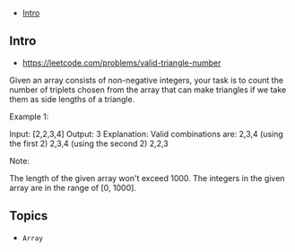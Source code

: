 - [Intro](#intro)

## Intro

- https://leetcode.com/problems/valid-triangle-number

Given an array consists of non-negative integers,  your task is to count the number of triplets chosen from the array that can make triangles if we take them as side lengths of a triangle.

Example 1:

Input: [2,2,3,4]
Output: 3
Explanation:
Valid combinations are: 
2,3,4 (using the first 2)
2,3,4 (using the second 2)
2,2,3

Note:

The length of the given array won't exceed 1000.
The integers in the given array are in the range of [0, 1000].



## Topics

- `Array`


